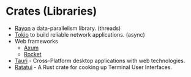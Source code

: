 # Crates (Libraries)

* [Rayon](https://docs.rs/rayon/latest/rayon/) a data-parallelism library. (threads)
* [Tokio](https://tokio.rs/) to build reliable network applications. (async)
* Web frameworks
    * [Axum](https://docs.rs/axum/latest/axum/)
    * [Rocket](https://rocket.rs/)
* [Tauri](https://tauri.app/) - Cross-Platform desktop applications with web technologies.
* [Ratatui](https://ratatui.rs/) - A Rust crate for cooking up Terminal User Interfaces.


